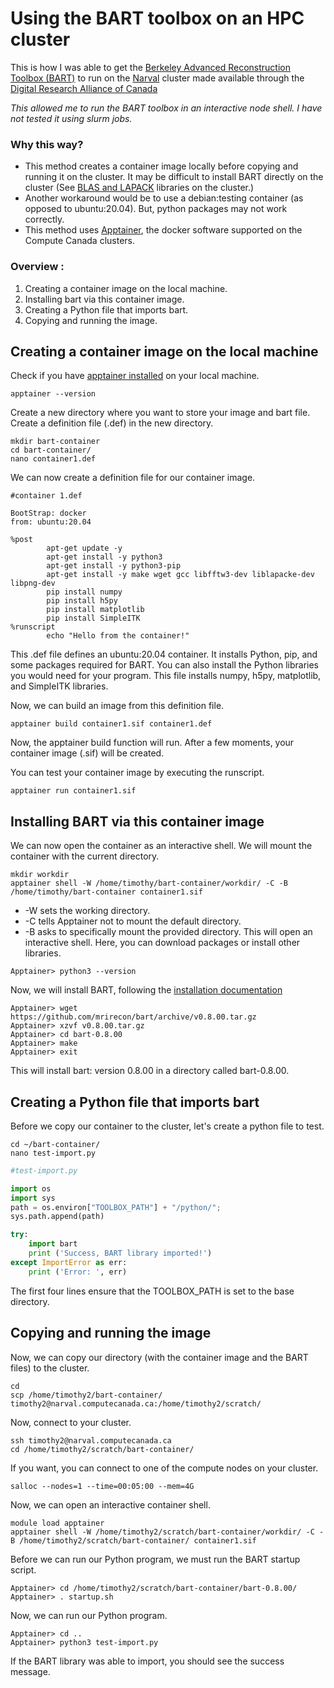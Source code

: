# Using the BART toolbox on an HPC cluster

This is how I was able to get the [Berkeley Advanced Reconstruction Toolbox (BART)](https://mrirecon.github.io/bart/) to run on the [Narval](https://docs.alliancecan.ca/wiki/Narval/en) cluster made available through the [Digital Research Alliance of Canada](https://www.alliancecan.ca/en)

_This allowed me to run the BART toolbox in an interactive node shell. I have not tested it using slurm jobs._

### Why this way?
* This method creates a container image locally before copying and running it on the cluster. It may be difficult to install BART directly on the cluster (See [BLAS and LAPACK](https://docs.alliancecan.ca/wiki/BLAS_and_LAPACK) libraries on the cluster.) 
* Another workaround would be to use a debian:testing container (as opposed to ubuntu:20.04). But, python packages may not work correctly.
* This method uses [Apptainer](https://docs.alliancecan.ca/wiki/Apptainer), the docker software supported on the Compute Canada clusters.
 
### Overview :
1. Creating a container image on the local machine.
2. Installing bart via this container image.
3. Creating a Python file that imports bart.
4. Copying and running the image.

## Creating a container image on the local machine

Check if you have [apptainer installed](https://apptainer.org/docs/admin/main/installation.html) on your local machine.

````commandline
apptainer --version
````

Create a new directory where you want to store your image and bart file. Create a definition file (.def) in the new directory.

````commandline
mkdir bart-container
cd bart-container/
nano container1.def 
````

We can now create a definition file for our container image.

````
#container 1.def

BootStrap: docker
from: ubuntu:20.04

%post
        apt-get update -y
        apt-get install -y python3
        apt-get install -y python3-pip
        apt-get install -y make wget gcc libfftw3-dev liblapacke-dev libpng-dev
        pip install numpy
        pip install h5py
        pip install matplotlib
        pip install SimpleITK
%runscript
        echo "Hello from the container!"
````

This .def file defines an ubuntu:20.04 container. It installs Python, pip, and some packages required for BART. You can also install the Python libraries you would need for your program. This file installs numpy, h5py, matplotlib, and SimpleITK libraries.


Now, we can build an image from this definition file.

````commandline
apptainer build container1.sif container1.def
````

Now, the apptainer build function will run. After a few moments, your container image (.sif) will be created.

You can test your container image by executing the runscript.

```commandline
apptainer run container1.sif
```


## Installing BART via this container image

We can now open the container as an interactive shell. We will mount the container with the current directory.

```commandline
mkdir workdir
apptainer shell -W /home/timothy/bart-container/workdir/ -C -B /home/timothy/bart-container container1.sif
```

* -W sets the working directory.
* -C tells Apptainer not to mount the default directory.
* -B asks to specifically mount the provided directory.
This will open an interactive shell. Here, you can download packages or install other libraries.

```commandline
Apptainer> python3 --version
```

Now, we will install BART, following the [installation documentation](https://mrirecon.github.io/bart/installation.html)

```commandline
Apptainer> wget https://github.com/mrirecon/bart/archive/v0.8.00.tar.gz
Apptainer> xzvf v0.8.00.tar.gz
Apptainer> cd bart-0.8.00
Apptainer> make 
Apptainer> exit
```

This will install bart: version 0.8.00 in a directory called bart-0.8.00. 

## Creating a Python file that imports bart
Before we copy our container to the cluster, let's create a python file to test.

```commandline
cd ~/bart-container/
nano test-import.py
```
```python
#test-import.py

import os
import sys
path = os.environ["TOOLBOX_PATH"] + "/python/";
sys.path.append(path)

try:
    import bart
    print ('Success, BART library imported!')
except ImportError as err:
    print ('Error: ', err)
```

The first four lines ensure that the TOOLBOX_PATH is set to the base directory.

## Copying and running the image

Now, we can copy our directory (with the container image and the BART files) to the cluster.

```commandline
cd 
scp /home/timothy2/bart-container/ timothy2@narval.computecanada.ca:/home/timothy2/scratch/
```

Now, connect to your cluster.
```commandline
ssh timothy2@narval.computecanada.ca
cd /home/timothy2/scratch/bart-container/
```

If you want, you can connect to one of the compute nodes on your cluster.
```commandline
salloc --nodes=1 --time=00:05:00 --mem=4G
```

Now, we can open an interactive container shell.
```commandline
module load apptainer
apptainer shell -W /home/timothy2/scratch/bart-container/workdir/ -C -B /home/timothy2/scratch/bart-container/ container1.sif
```

Before we can run our Python program, we must run the BART startup script.
```commandline
Apptainer> cd /home/timothy2/scratch/bart-container/bart-0.8.00/
Apptainer> . startup.sh 
```

Now, we can run our Python program.
```commandline
Apptainer> cd ..
Apptainer> python3 test-import.py
```
If the BART library was able to import, you should see the success message.
